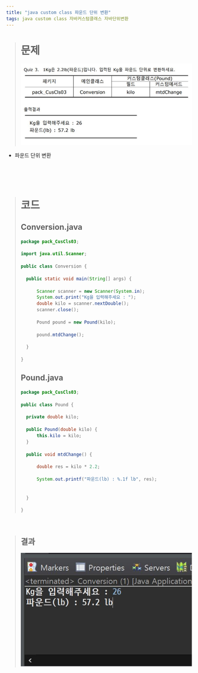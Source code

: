 ```yaml
---
title: "java custom class 파운드 단위 변환"
tags: java custom class 자바커스텀클래스 자바단위변환
---
```


> # 문제
> ![quiz](/assets/images/1.JPG)
- 파운드 단위 변환

<br>
<br>
<br>

> # 코드
> ## Conversion.java
> ```java
>package pack_CusCls03;
>
>import java.util.Scanner;
>
>public class Conversion {
>
>	public static void main(String[] args) {
>		
>		Scanner scanner = new Scanner(System.in);
>		System.out.print("Kg을 입력해주세요 : ");
>		double kilo = scanner.nextDouble();
>		scanner.close();
>		
>		Pound pound = new Pound(kilo);
>		
>		pound.mtdChange();
>
>	}
>
>}
>```
> 
> ## Pound.java
> ```java
>package pack_CusCls03;
>
>public class Pound {
>	
>	private double kilo;
>
>	public Pound(double kilo) {
>		this.kilo = kilo;
>	}
>	
>	public void mtdChange() {
>		
>		double res = kilo * 2.2;
>		
>		System.out.printf("파운드(lb) : %.1f lb", res);
>		
>		
>	}
>
>}
> ```
<br>

> ## 결과
>![quiz](/assets/images/1-1.JPG)



